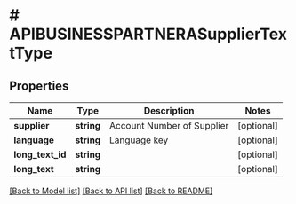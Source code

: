 # # APIBUSINESSPARTNERASupplierTextType

## Properties

Name | Type | Description | Notes
------------ | ------------- | ------------- | -------------
**supplier** | **string** | Account Number of Supplier | [optional]
**language** | **string** | Language key | [optional]
**long_text_id** | **string** |  | [optional]
**long_text** | **string** |  | [optional]

[[Back to Model list]](../../README.md#models) [[Back to API list]](../../README.md#endpoints) [[Back to README]](../../README.md)

